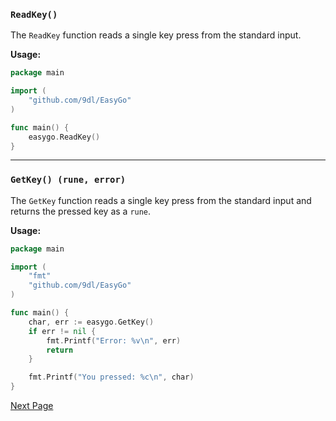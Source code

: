 ### `ReadKey()`

The `ReadKey` function reads a single key press from the standard input.

**Usage:**

```go
package main

import (
	"github.com/9dl/EasyGo"
)

func main() {
	easygo.ReadKey()
}
```

---

### `GetKey() (rune, error)`

The `GetKey` function reads a single key press from the standard input and returns the pressed key as a `rune`.

**Usage:**

```go
package main

import (
	"fmt"
	"github.com/9dl/EasyGo"
)

func main() {
	char, err := easygo.GetKey()
	if err != nil {
		fmt.Printf("Error: %v\n", err)
		return
	}

	fmt.Printf("You pressed: %c\n", char)
}
```

[Next Page](/docs/Strings.md)
